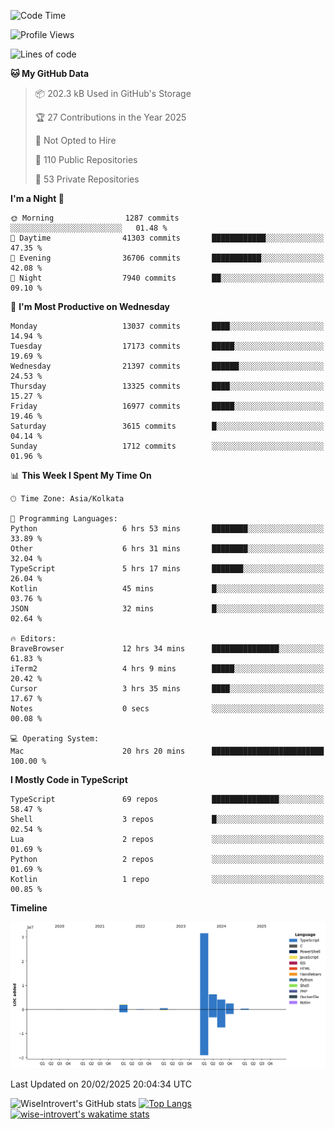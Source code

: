 <!--START_SECTION:waka-->
![Code Time](http://img.shields.io/badge/Code%20Time-2%2C223%20hrs%2026%20mins-blue)

![Profile Views](http://img.shields.io/badge/Profile%20Views-0-blue)

![Lines of code](https://img.shields.io/badge/From%20Hello%20World%20I%27ve%20Written-47.6%20million%20lines%20of%20code-blue)

**🐱 My GitHub Data** 

> 📦 202.3 kB Used in GitHub's Storage 
 > 
> 🏆 27 Contributions in the Year 2025
 > 
> 🚫 Not Opted to Hire
 > 
> 📜 110 Public Repositories 
 > 
> 🔑 53 Private Repositories 
 > 
**I'm a Night 🦉** 

```text
🌞 Morning                1287 commits        ░░░░░░░░░░░░░░░░░░░░░░░░░   01.48 % 
🌆 Daytime                41303 commits       ████████████░░░░░░░░░░░░░   47.35 % 
🌃 Evening                36706 commits       ███████████░░░░░░░░░░░░░░   42.08 % 
🌙 Night                  7940 commits        ██░░░░░░░░░░░░░░░░░░░░░░░   09.10 % 
```
📅 **I'm Most Productive on Wednesday** 

```text
Monday                   13037 commits       ████░░░░░░░░░░░░░░░░░░░░░   14.94 % 
Tuesday                  17173 commits       █████░░░░░░░░░░░░░░░░░░░░   19.69 % 
Wednesday                21397 commits       ██████░░░░░░░░░░░░░░░░░░░   24.53 % 
Thursday                 13325 commits       ████░░░░░░░░░░░░░░░░░░░░░   15.27 % 
Friday                   16977 commits       █████░░░░░░░░░░░░░░░░░░░░   19.46 % 
Saturday                 3615 commits        █░░░░░░░░░░░░░░░░░░░░░░░░   04.14 % 
Sunday                   1712 commits        ░░░░░░░░░░░░░░░░░░░░░░░░░   01.96 % 
```


📊 **This Week I Spent My Time On** 

```text
🕑︎ Time Zone: Asia/Kolkata

💬 Programming Languages: 
Python                   6 hrs 53 mins       ████████░░░░░░░░░░░░░░░░░   33.89 % 
Other                    6 hrs 31 mins       ████████░░░░░░░░░░░░░░░░░   32.04 % 
TypeScript               5 hrs 17 mins       ███████░░░░░░░░░░░░░░░░░░   26.04 % 
Kotlin                   45 mins             █░░░░░░░░░░░░░░░░░░░░░░░░   03.76 % 
JSON                     32 mins             █░░░░░░░░░░░░░░░░░░░░░░░░   02.64 % 

🔥 Editors: 
BraveBrowser             12 hrs 34 mins      ███████████████░░░░░░░░░░   61.83 % 
iTerm2                   4 hrs 9 mins        █████░░░░░░░░░░░░░░░░░░░░   20.42 % 
Cursor                   3 hrs 35 mins       ████░░░░░░░░░░░░░░░░░░░░░   17.67 % 
Notes                    0 secs              ░░░░░░░░░░░░░░░░░░░░░░░░░   00.08 % 

💻 Operating System: 
Mac                      20 hrs 20 mins      █████████████████████████   100.00 % 
```

**I Mostly Code in TypeScript** 

```text
TypeScript               69 repos            ███████████████░░░░░░░░░░   58.47 % 
Shell                    3 repos             █░░░░░░░░░░░░░░░░░░░░░░░░   02.54 % 
Lua                      2 repos             ░░░░░░░░░░░░░░░░░░░░░░░░░   01.69 % 
Python                   2 repos             ░░░░░░░░░░░░░░░░░░░░░░░░░   01.69 % 
Kotlin                   1 repo              ░░░░░░░░░░░░░░░░░░░░░░░░░   00.85 % 
```



**Timeline**

![Lines of Code chart](https://raw.githubusercontent.com/wise-introvert/wise-introvert/master/assets/bar_graph.png)


 Last Updated on 20/02/2025 20:04:34 UTC
<!--END_SECTION:waka-->

![WiseIntrovert's GitHub stats](https://github-readme-stats.vercel.app/api?username=wise-introvert&count_private=true&show_icons=true)
[![Top Langs](https://github-readme-stats.vercel.app/api/top-langs/?username=wise-introvert&langs_count=10)](https://github.com/anuraghazra/github-readme-stats)
[![wise-introvert's wakatime stats](https://github-readme-stats.vercel.app/api/wakatime?username=wiseintrovert)](https://github.com/anuraghazra/github-readme-stats)
